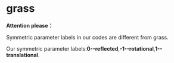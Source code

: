 # grass
**Attention please：**

Symmetric parameter labels in our codes are different from grass.

Our symmetric parameter labels:**0--reflected**,**-1--rotational**,**1--translational**.
